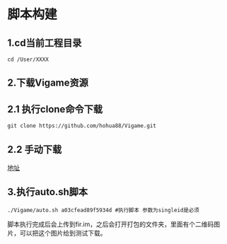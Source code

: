 # 脚本构建

## 1.cd当前工程目录

```text
cd /User/XXXX
```

## 2.下载Vigame资源

## 2.1 执行clone命令下载

```text
git clone https://github.com/hohua88/Vigame.git
```

## 2.2 手动下载

[地址](https://github.com/hohua88/Vigame)

## 3.执行auto.sh脚本

```text
./Vigame/auto.sh a03cfead89f5934d #执行脚本 参数为singleid是必须
```

脚本执行完成后会上传到fir.im，之后会打开打包的文件夹，里面有个二维码图片，可以把这个图片给到测试下载。

